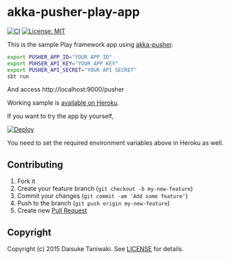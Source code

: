 # akka-pusher-play-app

[![CI][ci-image]][ci-link]
[![License: MIT](http://img.shields.io/badge/license-MIT-blue.svg)](LICENSE)

This is the sample Play framework app using [akka-pusher](/dtaniwaki/akka-pusher).

```bash
export PUSHER_APP_ID="YOUR APP ID"
export PUHSER_API_KEY="YOUR APP KEY"
export PUSHER_API_SECRET="YOUR API SECRET"
sbt run
```

And access http://localhost:9000/pusher

Working sample is [available on Heroku](https://akka-pusher-play-app.herokuapp.com/pusher).

If you want to try the app by yourself,

[![Deploy](https://www.herokucdn.com/deploy/button.png)](https://heroku.com/deploy?template=https://github.com/dtaniwaki/akka-pusher-play-app)

You need to set the required environment variables above in Heroku as well.

## Contributing

1. Fork it
2. Create your feature branch (`git checkout -b my-new-feature`)
3. Commit your changes (`git commit -am 'Add some feature'`)
4. Push to the branch (`git push origin my-new-feature`)
5. Create new [Pull Request](../../pull/new/master)

## Copyright

Copyright (c) 2015 Daisuke Taniwaki. See [LICENSE](LICENSE) for details.

[ci-image]:  https://travis-ci.org/dtaniwaki/akka-pusher-play-app.svg?branch=use-travis
[ci-link]:   https://travis-ci.org/dtaniwaki/akka-pusher-play-app
